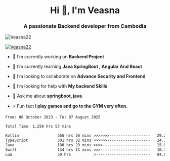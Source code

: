 <h1 align="center">Hi 👋, I'm Veasna</h1>
<h3 align="center">A passionate Backend developer from Cambodia</h3>

<p align="left"> <img src="https://komarev.com/ghpvc/?username=Veasna22&label=Profile%20views&color=0e75b6&style=flat" alt="Veasna22" /> </p>

<p align="left"> <a href="https://github.com/ryo-ma/github-profile-trophy"><img src="https://github-profile-trophy.vercel.app/?username=veasna22&theme=dracula" alt="Veasna22" /></a> </p>

- 🔭 I’m currently working on **Backend Project**

- 🌱 I’m currently learning **Java SpringBoot , Angular And React**

- 👯 I’m looking to collaborate on **Advance Security and Frontend**

- 🤝 I’m looking for help with **My backend Skills**

- 💬 Ask me about **springboot, java**

- ⚡ Fun fact **I play games and go to the GYM very often.**

<!--START_SECTION:waka-->

```txt
From: 08 October 2023 - To: 07 August 2025

Total Time: 1,250 hrs 53 mins

Kotlin                 365 hrs 56 mins >>>>>>>------------------   29.25 %
TypeScript             301 hrs 32 mins >>>>>>-------------------   24.11 %
Java                   188 hrs 23 mins >>>>---------------------   15.06 %
Swift                  134 hrs 11 mins >>>----------------------   10.73 %
Lua                    50 hrs          >------------------------   04.00 %
```

<!--END_SECTION:waka-->
